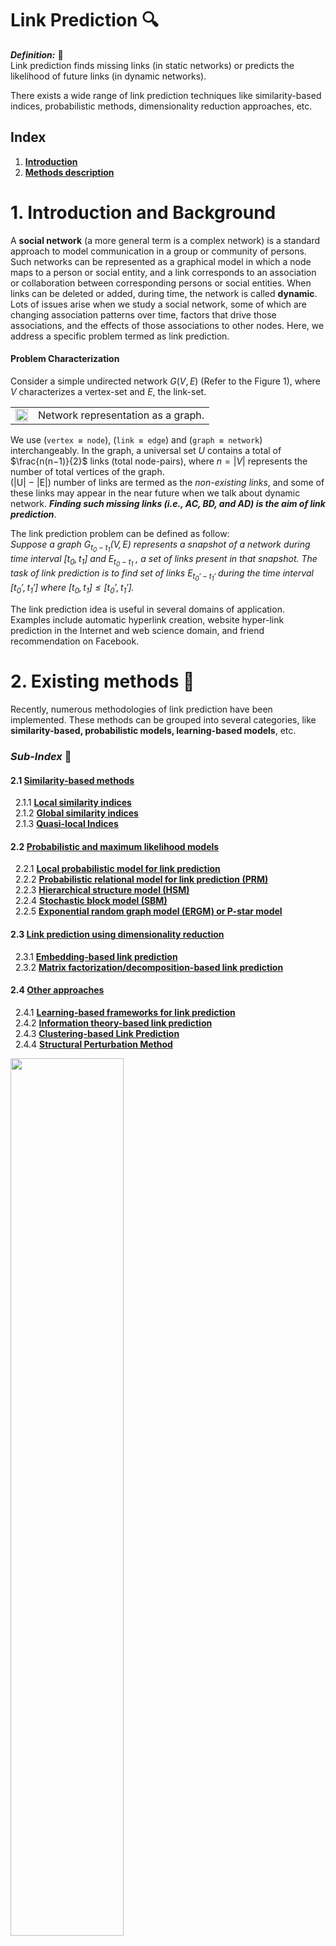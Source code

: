# **Link Prediction** :mag:
***Definition:*** :key:<br>
Link prediction finds missing links (in static networks) or predicts the likelihood of future links (in dynamic networks).

There exists a wide range of link prediction techniques like similarity-based indices, probabilistic methods, dimensionality
reduction approaches, etc.

## **Index**
1. [**Introduction**](#1-introduction-and-background)
2. [**Methods description**](#2-existing-methods-📑)


# 1. **Introduction and Background**
A **social network** (a more general term is a complex network) is a standard approach to model communication in a group or community of persons. Such networks can be represented as a graphical model in which a node maps to a person or social entity, and a link corresponds to an association or collaboration between corresponding persons or social entities. When links can be deleted or added, during time, the network is called **dynamic**. Lots of issues arise when we study a social network,
some of which are changing association patterns over time, factors that drive those associations, and the effects of those associations to other nodes. Here, we address a specific problem termed as link prediction.

#### **Problem Characterization**
Consider a simple undirected network $G(V, E)$ (Refer to the Figure 1), where $V$ characterizes a vertex-set and $E$, the link-set.

|   |   |
| - | - |
|<img src="imgs/img1.png" width="100%" height="100%"> | Network representation as a graph. |



We use (`vertex ≡ node`), (`link ≡ edge`) and (`graph ≡ network`) interchangeably. In the graph, a universal set $U$ contains a total of $\frac{n(n−1)}{2}$ links (total node-pairs), where $n = |V|$ represents the number of total vertices of the
graph. <br>
(|U| − |E|) number of links are termed as the *non-existing links*, and some of these links may appear in the near future when we talk about dynamic network. ***Finding such missing links (i.e., AC, BD, and AD) is the aim of link prediction***.

The link prediction problem can be defined as follow: <br>
*Suppose a graph $G_{t_0 − t_1} (V, E)$ represents a snapshot of a network during time interval $[t_0 ,t_1]$ and $E_{t_0 − t_1}$ , a set of links  present in that snapshot. The task of link prediction is to find set of links $E_{t_0' − t_1'}$ during the time interval $[t_0' ,t_1']$ where $[t_0 ,t_1] \leq [t_0' ,t_1']$.*

The link prediction idea is useful in several domains of application. Examples include automatic hyperlink creation, website hyper-link prediction in the Internet
and web science domain, and friend recommendation on Facebook.

# 2. **Existing methods** :bookmark_tabs:
Recently, numerous methodologies of link prediction have been implemented. These methods can be grouped into several categories, like **similarity-based, probabilistic models, learning-based models**, etc.

### ***Sub-Index*** :open_file_folder:
#### 2.1 [**Similarity-based methods**](#21-similarity-based-methods) <br>
&nbsp;&nbsp;2.1.1 [**Local similarity indices**](#211-local-similarity-indices)<br>
&nbsp;&nbsp;2.1.2 [**Global similarity indices**](#212-global-similarity-indices)<br>
&nbsp;&nbsp;2.1.3 [**Quasi-local Indices**](#213-quasi-local-indices)<br>
#### 2.2 [**Probabilistic and maximum likelihood models**](#22-probabilistic-and-maximum-likelihood-models) <br>
&nbsp;&nbsp;2.2.1 [**Local probabilistic model for link prediction**](#221-local-probabilistic-model-for-link-prediction)<br>
&nbsp;&nbsp;2.2.2 [**Probabilistic relational model for link prediction (PRM)**](#222-probabilistic-relational-model-for-link-prediction-prm)<br>
&nbsp;&nbsp;2.2.3 [**Hierarchical structure model (HSM)**](#223-hierarchical-structure-model-hsm)<br>
&nbsp;&nbsp;2.2.4 [**Stochastic block model (SBM)**](#224-stochastic-block-model-sbm)<br>
&nbsp;&nbsp;2.2.5 [**Exponential random graph model (ERGM) or P-star model**](#225-exponential-random-graph-model-ergm-or-p-star-model)<br>
#### 2.3 [**Link prediction using dimensionality reduction**](#23-link-prediction-using-dimensionality-reduction) <br>
&nbsp;&nbsp;2.3.1 [**Embedding-based link prediction**](#231-embedding-based-link-prediction)<br>
&nbsp;&nbsp;2.3.2 [**Matrix factorization/decomposition-based link prediction**](#232-matrix-factorizationdecomposition-based-link-prediction)<br>
#### 2.4 [**Other approaches**](#24-other-approaches) <br>
&nbsp;&nbsp;2.4.1 [**Learning-based frameworks for link prediction**](#241-learning-based-frameworks-for-link-prediction)<br>
&nbsp;&nbsp;2.4.2 [**Information theory-based link prediction**](#242-information-theory-based-link-prediction)<br>
&nbsp;&nbsp;2.4.3 [**Clustering-based Link Prediction**](#243-clustering-based-link-prediction)<br>
&nbsp;&nbsp;2.4.4 [**Structural Perturbation Method**](#244-structural-perturbation-method)<br>

<img src="imgs/img2.jpg" width="60%" height="60%"> 

## 2.1 **Similarity-based methods**
Similarity-based metrics are the simplest one in link prediction, in which for each pair $x$ and $y$, a similarity score $S(x, y)$ is calculated. The score $S(x, y)$ is based on the structural or node’s properties of the considered pair. The non-observed links (i.e., $U − E^T$ ) are assigned scores according to their similarities. **The pair of nodes having a higher score represents the predicted link between them**. The similarity measures between every pair *can be calculated using several properties of the network*, one of which is structural property. Scores based on this property can be grouped in several categories like **local and global**, and so on.

### 2.1.1 **Local similarity indices**
Local indices are generally calculated using information about common neighbors and node degree. These indices **consider immediate neighbors of a node**. The following are some examples of local similarity indices with a description and method to calculate them:
- `Common Neighbors (CN)`: In a given network or graph, the size of common neighbors for a given pair of nodes $x$ and $y$ is calculated as the size of the intersection of the two nodes neighborhoods ($\Gamma$).
    $$S(x, y) = |\Gamma(x) \cap \Gamma(y)|$$
    The likelihood of the existence of a link between x and y increases with the number of common neighbors between them.
- `Jaccard Coefficient`: This metric is similar to the Common Neighbors. Additionally, it normalizes the above score, as given below:
    $$S(x, y) = \frac{|\Gamma(x) \cap \Gamma(y)|}{|\Gamma(x) \cup \Gamma(y)|}$$
    The Jaccard coefficient is defined as the probability of selection of common neighbors of pairwise vertices from all the neighbors of either vertex. The pairwise Jaccard score increases with the number of common neighbors between the two vertices considered. Some researcher (***Liben-Nowell et al.***) demonstrated that this similarity metric **performs worse** as compared to Common Neighbors.
- `Adamic/Adar Index`: Adamic and Adar presented a metric to calculate a similarity score between two web pages based on shared features, which are further used in link prediction after some modification
    $$S(x, y) = \sum_{z \in \Gamma(x) \cap \Gamma(y)} \frac{1}{log k_z}$$
    where $k_z$ is the degree of the node $z$. It is clear from the equation that more weights are assigned to the common neighbors having smaller degrees. This is also intuitive in the real-world scenario, for example, a person with more number of friends spend less time/resource with an individual friend as compared to the less number of friends.
- `Preferential Attachment (PA)`: The idea of preferential attachment is applied to generate a growing scale-free network. The term **growing** represents the incremental nature of nodes over time in the network. The likelihood incrementing new connection associated with a node $x$ is proportional to $k_x$ , the degree of the node. Preferential attachment score between two nodes x and y can be computed as:
    $$S(x, y) = k_x k_y$$
    This index shows the worst performance on most networks. The **simplicity**
(as it requires the least information for the score calculation) and the **computational time** of this metric are the main advantages. PA shows better results if larger degree nodes are densely connected, and lower degree nodes are rarely connected. In the above equation, summation can also be used instead of multiplication as an aggregate function.
- `Resource Allocation Index (RA)`
- `Cosine similarity or Salton Index (SI)`

### 2.1.2 **Global similarity indices**
### 2.1.3 **Quasi-local Indices**

## 2.2 **Probabilistic and maximum likelihood models**
### 2.2.1 **Local probabilistic model for link prediction**
### 2.2.2 **Probabilistic relational model for link prediction (PRM)**
### 2.2.3 **Hierarchical structure model (HSM)**
### 2.2.4 **Stochastic block model (SBM)**
### 2.2.5 **Exponential random graph model (ERGM) or P-star model**

## 2.3 **Link prediction using dimensionality reduction**
### 2.3.1 **Embedding-based link prediction**
### 2.3.2 **Matrix factorization/decomposition-based link prediction**

## 2.4 **Other approaches**
### 2.4.1 **Learning-based frameworks for link prediction**
### 2.4.2 **Information theory-based link prediction**
### 2.4.3 **Clustering-based Link Prediction**
### 2.4.4 **Structural Perturbation Method**

